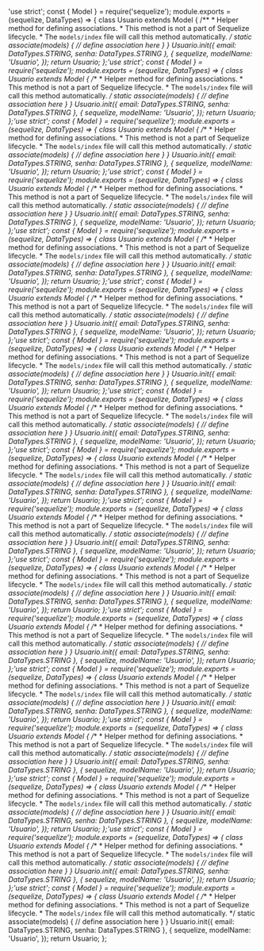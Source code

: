 'use strict';
const {
  Model
} = require('sequelize');
module.exports = (sequelize, DataTypes) => {
  class Usuario extends Model {
    /**
     * Helper method for defining associations.
     * This method is not a part of Sequelize lifecycle.
     * The `models/index` file will call this method automatically.
     */
    static associate(models) {
      // define association here
    }
  }
  Usuario.init({
    email: DataTypes.STRING,
    senha: DataTypes.STRING
  }, {
    sequelize,
    modelName: 'Usuario',
  });
  return Usuario;
};'use strict';
const {
  Model
} = require('sequelize');
module.exports = (sequelize, DataTypes) => {
  class Usuario extends Model {
    /**
     * Helper method for defining associations.
     * This method is not a part of Sequelize lifecycle.
     * The `models/index` file will call this method automatically.
     */
    static associate(models) {
      // define association here
    }
  }
  Usuario.init({
    email: DataTypes.STRING,
    senha: DataTypes.STRING
  }, {
    sequelize,
    modelName: 'Usuario',
  });
  return Usuario;
};'use strict';
const {
  Model
} = require('sequelize');
module.exports = (sequelize, DataTypes) => {
  class Usuario extends Model {
    /**
     * Helper method for defining associations.
     * This method is not a part of Sequelize lifecycle.
     * The `models/index` file will call this method automatically.
     */
    static associate(models) {
      // define association here
    }
  }
  Usuario.init({
    email: DataTypes.STRING,
    senha: DataTypes.STRING
  }, {
    sequelize,
    modelName: 'Usuario',
  });
  return Usuario;
};'use strict';
const {
  Model
} = require('sequelize');
module.exports = (sequelize, DataTypes) => {
  class Usuario extends Model {
    /**
     * Helper method for defining associations.
     * This method is not a part of Sequelize lifecycle.
     * The `models/index` file will call this method automatically.
     */
    static associate(models) {
      // define association here
    }
  }
  Usuario.init({
    email: DataTypes.STRING,
    senha: DataTypes.STRING
  }, {
    sequelize,
    modelName: 'Usuario',
  });
  return Usuario;
};'use strict';
const {
  Model
} = require('sequelize');
module.exports = (sequelize, DataTypes) => {
  class Usuario extends Model {
    /**
     * Helper method for defining associations.
     * This method is not a part of Sequelize lifecycle.
     * The `models/index` file will call this method automatically.
     */
    static associate(models) {
      // define association here
    }
  }
  Usuario.init({
    email: DataTypes.STRING,
    senha: DataTypes.STRING
  }, {
    sequelize,
    modelName: 'Usuario',
  });
  return Usuario;
};'use strict';
const {
  Model
} = require('sequelize');
module.exports = (sequelize, DataTypes) => {
  class Usuario extends Model {
    /**
     * Helper method for defining associations.
     * This method is not a part of Sequelize lifecycle.
     * The `models/index` file will call this method automatically.
     */
    static associate(models) {
      // define association here
    }
  }
  Usuario.init({
    email: DataTypes.STRING,
    senha: DataTypes.STRING
  }, {
    sequelize,
    modelName: 'Usuario',
  });
  return Usuario;
};'use strict';
const {
  Model
} = require('sequelize');
module.exports = (sequelize, DataTypes) => {
  class Usuario extends Model {
    /**
     * Helper method for defining associations.
     * This method is not a part of Sequelize lifecycle.
     * The `models/index` file will call this method automatically.
     */
    static associate(models) {
      // define association here
    }
  }
  Usuario.init({
    email: DataTypes.STRING,
    senha: DataTypes.STRING
  }, {
    sequelize,
    modelName: 'Usuario',
  });
  return Usuario;
};'use strict';
const {
  Model
} = require('sequelize');
module.exports = (sequelize, DataTypes) => {
  class Usuario extends Model {
    /**
     * Helper method for defining associations.
     * This method is not a part of Sequelize lifecycle.
     * The `models/index` file will call this method automatically.
     */
    static associate(models) {
      // define association here
    }
  }
  Usuario.init({
    email: DataTypes.STRING,
    senha: DataTypes.STRING
  }, {
    sequelize,
    modelName: 'Usuario',
  });
  return Usuario;
};'use strict';
const {
  Model
} = require('sequelize');
module.exports = (sequelize, DataTypes) => {
  class Usuario extends Model {
    /**
     * Helper method for defining associations.
     * This method is not a part of Sequelize lifecycle.
     * The `models/index` file will call this method automatically.
     */
    static associate(models) {
      // define association here
    }
  }
  Usuario.init({
    email: DataTypes.STRING,
    senha: DataTypes.STRING
  }, {
    sequelize,
    modelName: 'Usuario',
  });
  return Usuario;
};'use strict';
const {
  Model
} = require('sequelize');
module.exports = (sequelize, DataTypes) => {
  class Usuario extends Model {
    /**
     * Helper method for defining associations.
     * This method is not a part of Sequelize lifecycle.
     * The `models/index` file will call this method automatically.
     */
    static associate(models) {
      // define association here
    }
  }
  Usuario.init({
    email: DataTypes.STRING,
    senha: DataTypes.STRING
  }, {
    sequelize,
    modelName: 'Usuario',
  });
  return Usuario;
};'use strict';
const {
  Model
} = require('sequelize');
module.exports = (sequelize, DataTypes) => {
  class Usuario extends Model {
    /**
     * Helper method for defining associations.
     * This method is not a part of Sequelize lifecycle.
     * The `models/index` file will call this method automatically.
     */
    static associate(models) {
      // define association here
    }
  }
  Usuario.init({
    email: DataTypes.STRING,
    senha: DataTypes.STRING
  }, {
    sequelize,
    modelName: 'Usuario',
  });
  return Usuario;
};'use strict';
const {
  Model
} = require('sequelize');
module.exports = (sequelize, DataTypes) => {
  class Usuario extends Model {
    /**
     * Helper method for defining associations.
     * This method is not a part of Sequelize lifecycle.
     * The `models/index` file will call this method automatically.
     */
    static associate(models) {
      // define association here
    }
  }
  Usuario.init({
    email: DataTypes.STRING,
    senha: DataTypes.STRING
  }, {
    sequelize,
    modelName: 'Usuario',
  });
  return Usuario;
};'use strict';
const {
  Model
} = require('sequelize');
module.exports = (sequelize, DataTypes) => {
  class Usuario extends Model {
    /**
     * Helper method for defining associations.
     * This method is not a part of Sequelize lifecycle.
     * The `models/index` file will call this method automatically.
     */
    static associate(models) {
      // define association here
    }
  }
  Usuario.init({
    email: DataTypes.STRING,
    senha: DataTypes.STRING
  }, {
    sequelize,
    modelName: 'Usuario',
  });
  return Usuario;
};'use strict';
const {
  Model
} = require('sequelize');
module.exports = (sequelize, DataTypes) => {
  class Usuario extends Model {
    /**
     * Helper method for defining associations.
     * This method is not a part of Sequelize lifecycle.
     * The `models/index` file will call this method automatically.
     */
    static associate(models) {
      // define association here
    }
  }
  Usuario.init({
    email: DataTypes.STRING,
    senha: DataTypes.STRING
  }, {
    sequelize,
    modelName: 'Usuario',
  });
  return Usuario;
};'use strict';
const {
  Model
} = require('sequelize');
module.exports = (sequelize, DataTypes) => {
  class Usuario extends Model {
    /**
     * Helper method for defining associations.
     * This method is not a part of Sequelize lifecycle.
     * The `models/index` file will call this method automatically.
     */
    static associate(models) {
      // define association here
    }
  }
  Usuario.init({
    email: DataTypes.STRING,
    senha: DataTypes.STRING
  }, {
    sequelize,
    modelName: 'Usuario',
  });
  return Usuario;
};'use strict';
const {
  Model
} = require('sequelize');
module.exports = (sequelize, DataTypes) => {
  class Usuario extends Model {
    /**
     * Helper method for defining associations.
     * This method is not a part of Sequelize lifecycle.
     * The `models/index` file will call this method automatically.
     */
    static associate(models) {
      // define association here
    }
  }
  Usuario.init({
    email: DataTypes.STRING,
    senha: DataTypes.STRING
  }, {
    sequelize,
    modelName: 'Usuario',
  });
  return Usuario;
};'use strict';
const {
  Model
} = require('sequelize');
module.exports = (sequelize, DataTypes) => {
  class Usuario extends Model {
    /**
     * Helper method for defining associations.
     * This method is not a part of Sequelize lifecycle.
     * The `models/index` file will call this method automatically.
     */
    static associate(models) {
      // define association here
    }
  }
  Usuario.init({
    email: DataTypes.STRING,
    senha: DataTypes.STRING
  }, {
    sequelize,
    modelName: 'Usuario',
  });
  return Usuario;
};
